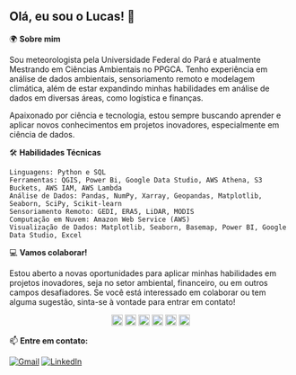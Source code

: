 ## **Olá, eu sou o Lucas!** 👋
🌍 **Sobre mim**

Sou meteorologista pela Universidade Federal do Pará e atualmente Mestrando em Ciências Ambientais no PPGCA. Tenho experiência em análise de dados ambientais, sensoriamento remoto e modelagem climática, além de estar expandindo minhas habilidades em análise de dados em diversas áreas, como logística e finanças.

Apaixonado por ciência e tecnologia, estou sempre buscando aprender e aplicar novos conhecimentos em projetos inovadores, especialmente em ciência de dados.

🛠️ **Habilidades Técnicas**

    Linguagens: Python e SQL
    Ferramentas: QGIS, Power Bi, Google Data Studio, AWS Athena, S3 Buckets, AWS IAM, AWS Lambda
    Análise de Dados: Pandas, NumPy, Xarray, Geopandas, Matplotlib, Seaborn, SciPy, Scikit-learn
    Sensoriamento Remoto: GEDI, ERA5, LiDAR, MODIS
    Computação em Nuvem: Amazon Web Service (AWS)
    Visualização de Dados: Matplotlib, Seaborn, Basemap, Power BI, Google Data Studio, Excel

💻 **Vamos colaborar!**

Estou aberto a novas oportunidades para aplicar minhas habilidades em projetos inovadores, seja no setor ambiental, financeiro, ou em outros campos desafiadores. Se você está interessado em colaborar ou tem alguma sugestão, sinta-se à vontade para entrar em contato!

<p align="center">
  <img src="[URL_LOGO_1.png](https://github.com/lukaasos/logos/blob/main/pythonlogo.png)" alt="Logo 1" width="20" height="20">
  <img src="[URL_LOGO_2.png](https://github.com/lukaasos/logos/blob/main/sqllogo.png)" alt="Logo 2" width="20" height="20">
  <img src="[URL_LOGO_3.png](https://github.com/lukaasos/logos/blob/main/logogithub.png)" alt="Logo 3" width="20" height="20">
  <img src="[URL_LOGO_4.png](https://github.com/lukaasos/logos/blob/main/aws.png)" alt="Logo 4" width="20" height="20">
  <img src="[URL_LOGO_5.png](https://github.com/lukaasos/logos/blob/main/powerbi.png)" alt="Logo 5" width="20" height="20">
  <img src="[URL_LOGO_6.png](https://github.com/lukaasos/logos/blob/main/qgislogo.png)" alt="Logo 6" width="20" height="20">
</p>

📫 **Entre em contato:**

<a href="mailto:lucasrangelcoringa@gmail.com"><img src="https://img.shields.io/badge/Gmail-red?style=for-the-badge&logo=gmail&logoColor=white" alt="Gmail"></a>
<a href="https://www.linkedin.com/in/lucas-coringa/"><img src="https://img.shields.io/badge/LinkedIn-blue?style=for-the-badge&logo=linkedin&logoColor=white" alt="LinkedIn"></a>
